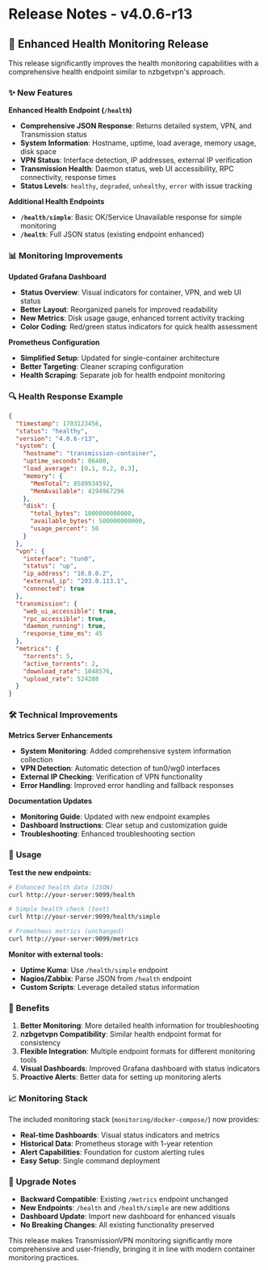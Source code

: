 # Release Notes - v4.0.6-r13

## 🚀 Enhanced Health Monitoring Release

This release significantly improves the health monitoring capabilities with a comprehensive health endpoint similar to nzbgetvpn's approach.

### ✨ New Features

**Enhanced Health Endpoint (`/health`)**
- **Comprehensive JSON Response**: Returns detailed system, VPN, and Transmission status
- **System Information**: Hostname, uptime, load average, memory usage, disk space
- **VPN Status**: Interface detection, IP addresses, external IP verification
- **Transmission Health**: Daemon status, web UI accessibility, RPC connectivity, response times
- **Status Levels**: `healthy`, `degraded`, `unhealthy`, `error` with issue tracking

**Additional Health Endpoints**
- **`/health/simple`**: Basic OK/Service Unavailable response for simple monitoring
- **`/health`**: Full JSON status (existing endpoint enhanced)

### 📊 **Monitoring Improvements**

**Updated Grafana Dashboard**
- **Status Overview**: Visual indicators for container, VPN, and web UI status
- **Better Layout**: Reorganized panels for improved readability
- **New Metrics**: Disk usage gauge, enhanced torrent activity tracking
- **Color Coding**: Red/green status indicators for quick health assessment

**Prometheus Configuration**
- **Simplified Setup**: Updated for single-container architecture
- **Better Targeting**: Cleaner scraping configuration
- **Health Scraping**: Separate job for health endpoint monitoring

### 🔍 **Health Response Example**

```json
{
  "timestamp": 1703123456,
  "status": "healthy",
  "version": "4.0.6-r13",
  "system": {
    "hostname": "transmission-container",
    "uptime_seconds": 86400,
    "load_average": [0.1, 0.2, 0.3],
    "memory": {
      "MemTotal": 8589934592,
      "MemAvailable": 4294967296
    },
    "disk": {
      "total_bytes": 1000000000000,
      "available_bytes": 500000000000,
      "usage_percent": 50
    }
  },
  "vpn": {
    "interface": "tun0",
    "status": "up",
    "ip_address": "10.8.0.2",
    "external_ip": "203.0.113.1",
    "connected": true
  },
  "transmission": {
    "web_ui_accessible": true,
    "rpc_accessible": true,
    "daemon_running": true,
    "response_time_ms": 45
  },
  "metrics": {
    "torrents": 5,
    "active_torrents": 2,
    "download_rate": 1048576,
    "upload_rate": 524288
  }
}
```

### 🛠️ **Technical Improvements**

**Metrics Server Enhancements**
- **System Monitoring**: Added comprehensive system information collection
- **VPN Detection**: Automatic detection of tun0/wg0 interfaces
- **External IP Checking**: Verification of VPN functionality
- **Error Handling**: Improved error handling and fallback responses

**Documentation Updates**
- **Monitoring Guide**: Updated with new endpoint examples
- **Dashboard Instructions**: Clear setup and customization guide
- **Troubleshooting**: Enhanced troubleshooting section

### 🔧 **Usage**

**Test the new endpoints:**
```bash
# Enhanced health data (JSON)
curl http://your-server:9099/health

# Simple health check (text)
curl http://your-server:9099/health/simple

# Prometheus metrics (unchanged)
curl http://your-server:9099/metrics
```

**Monitor with external tools:**
- **Uptime Kuma**: Use `/health/simple` endpoint
- **Nagios/Zabbix**: Parse JSON from `/health` endpoint
- **Custom Scripts**: Leverage detailed status information

### 🎯 **Benefits**

1. **Better Monitoring**: More detailed health information for troubleshooting
2. **nzbgetvpn Compatibility**: Similar health endpoint format for consistency
3. **Flexible Integration**: Multiple endpoint formats for different monitoring tools
4. **Visual Dashboards**: Improved Grafana dashboard with status indicators
5. **Proactive Alerts**: Better data for setting up monitoring alerts

### 📈 **Monitoring Stack**

The included monitoring stack (`monitoring/docker-compose/`) now provides:
- **Real-time Dashboards**: Visual status indicators and metrics
- **Historical Data**: Prometheus storage with 1-year retention
- **Alert Capabilities**: Foundation for custom alerting rules
- **Easy Setup**: Single command deployment

### 🔄 **Upgrade Notes**

- **Backward Compatible**: Existing `/metrics` endpoint unchanged
- **New Endpoints**: `/health` and `/health/simple` are new additions
- **Dashboard Update**: Import new dashboard for enhanced visuals
- **No Breaking Changes**: All existing functionality preserved

This release makes TransmissionVPN monitoring significantly more comprehensive and user-friendly, bringing it in line with modern container monitoring practices. 